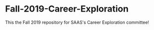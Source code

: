 # Fall-2019-Career-Exploration
This the Fall 2019 repository for SAAS's Career Exploration committee!
